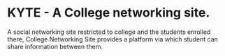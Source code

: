 # KYTE - A College networking site.

A social networking site restricted to college and the students enrolled there, College Networking Site provides a platform via which student can share information between them.
